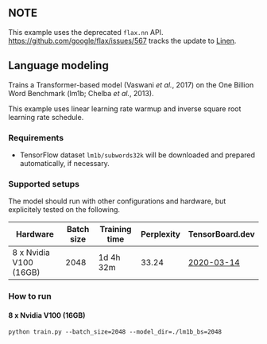 ## NOTE
This example uses the deprecated `flax.nn` API. https://github.com/google/flax/issues/567 tracks the update
to [Linen](https://github.com/google/flax/tree/master/flax/linen).

## Language modeling
Trains a Transformer-based model (Vaswani *et al.*, 2017) on the One Billion Word Benchmark (lm1b; Chelba *et al.*, 2013).

This example uses linear learning rate warmup and inverse square root learning rate schedule.

### Requirements
* TensorFlow dataset `lm1b/subwords32k` will be downloaded and prepared automatically, if necessary.

### Supported setups
The model should run with other configurations and hardware, but explicitely tested on the following.

| Hardware | Batch size | Training time | Perplexity  | TensorBoard.dev |
| --- | --- | --- | --- | --- |
| 8 x Nvidia V100 (16GB)  | 2048  |  1d 4h 32m  | 33.24 | [2020-03-14](https://tensorboard.dev/experiment/gG67xEXDTLywlagjVHQetw/) |

### How to run

#### 8 x Nvidia V100 (16GB)
`python train.py --batch_size=2048 --model_dir=./lm1b_bs=2048`

